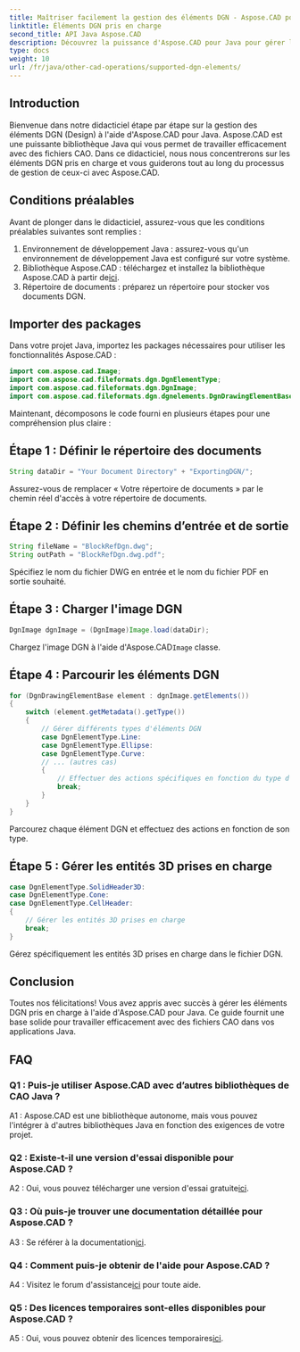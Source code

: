 ```yaml
---
title: Maîtriser facilement la gestion des éléments DGN - Aspose.CAD pour Java
linktitle: Éléments DGN pris en charge
second_title: API Java Aspose.CAD
description: Découvrez la puissance d'Aspose.CAD pour Java pour gérer les éléments DGN sans effort. Notre guide étape par étape garantit une intégration transparente pour le traitement des fichiers CAO.
type: docs
weight: 10
url: /fr/java/other-cad-operations/supported-dgn-elements/
---
```

## Introduction

Bienvenue dans notre didacticiel étape par étape sur la gestion des éléments DGN (Design) à l'aide d'Aspose.CAD pour Java. Aspose.CAD est une puissante bibliothèque Java qui vous permet de travailler efficacement avec des fichiers CAO. Dans ce didacticiel, nous nous concentrerons sur les éléments DGN pris en charge et vous guiderons tout au long du processus de gestion de ceux-ci avec Aspose.CAD.

## Conditions préalables

Avant de plonger dans le didacticiel, assurez-vous que les conditions préalables suivantes sont remplies :

1. Environnement de développement Java : assurez-vous qu'un environnement de développement Java est configuré sur votre système.
2.  Bibliothèque Aspose.CAD : téléchargez et installez la bibliothèque Aspose.CAD à partir de[ici](https://releases.aspose.com/cad/java/).
3. Répertoire de documents : préparez un répertoire pour stocker vos documents DGN.

## Importer des packages

Dans votre projet Java, importez les packages nécessaires pour utiliser les fonctionnalités Aspose.CAD :

```java
import com.aspose.cad.Image;
import com.aspose.cad.fileformats.dgn.DgnElementType;
import com.aspose.cad.fileformats.dgn.DgnImage;
import com.aspose.cad.fileformats.dgn.dgnelements.DgnDrawingElementBase;
```

Maintenant, décomposons le code fourni en plusieurs étapes pour une compréhension plus claire :

## Étape 1 : Définir le répertoire des documents

```java
String dataDir = "Your Document Directory" + "ExportingDGN/";
```

Assurez-vous de remplacer « Votre répertoire de documents » par le chemin réel d'accès à votre répertoire de documents.

## Étape 2 : Définir les chemins d’entrée et de sortie

```java
String fileName = "BlockRefDgn.dwg";
String outPath = "BlockRefDgn.dwg.pdf";
```

Spécifiez le nom du fichier DWG en entrée et le nom du fichier PDF en sortie souhaité.

## Étape 3 : Charger l'image DGN

```java
DgnImage dgnImage = (DgnImage)Image.load(dataDir);
```

 Chargez l'image DGN à l'aide d'Aspose.CAD`Image` classe.

## Étape 4 : Parcourir les éléments DGN

```java
for (DgnDrawingElementBase element : dgnImage.getElements())
{
    switch (element.getMetadata().getType())
    {
        // Gérer différents types d'éléments DGN
        case DgnElementType.Line:
        case DgnElementType.Ellipse:
        case DgnElementType.Curve:
        // ... (autres cas)
        {
            // Effectuer des actions spécifiques en fonction du type d'élément
            break;
        }
    }
}
```

Parcourez chaque élément DGN et effectuez des actions en fonction de son type.

## Étape 5 : Gérer les entités 3D prises en charge

```java
case DgnElementType.SolidHeader3D:
case DgnElementType.Cone:
case DgnElementType.CellHeader:
{
    // Gérer les entités 3D prises en charge
    break;
}
```

Gérez spécifiquement les entités 3D prises en charge dans le fichier DGN.

## Conclusion

Toutes nos félicitations! Vous avez appris avec succès à gérer les éléments DGN pris en charge à l'aide d'Aspose.CAD pour Java. Ce guide fournit une base solide pour travailler efficacement avec des fichiers CAO dans vos applications Java.

## FAQ

### Q1 : Puis-je utiliser Aspose.CAD avec d’autres bibliothèques de CAO Java ?

A1 : Aspose.CAD est une bibliothèque autonome, mais vous pouvez l'intégrer à d'autres bibliothèques Java en fonction des exigences de votre projet.

### Q2 : Existe-t-il une version d'essai disponible pour Aspose.CAD ?

 A2 : Oui, vous pouvez télécharger une version d'essai gratuite[ici](https://releases.aspose.com/).

### Q3 : Où puis-je trouver une documentation détaillée pour Aspose.CAD ?

 A3 : Se référer à la documentation[ici](https://reference.aspose.com/cad/java/).

### Q4 : Comment puis-je obtenir de l'aide pour Aspose.CAD ?

 A4 : Visitez le forum d'assistance[ici](https://forum.aspose.com/c/cad/19) pour toute aide.

### Q5 : Des licences temporaires sont-elles disponibles pour Aspose.CAD ?

 A5 : Oui, vous pouvez obtenir des licences temporaires[ici](https://purchase.aspose.com/temporary-license/).